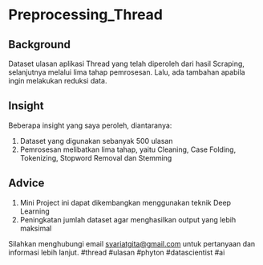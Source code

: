 # Preprocessing_Thread
## Background
Dataset ulasan aplikasi Thread yang telah diperoleh dari hasil Scraping, selanjutnya melalui lima tahap pemrosesan. Lalu, ada tambahan apabila ingin melakukan reduksi data.

## Insight
Beberapa insight yang saya peroleh, diantaranya:
1. Dataset yang digunakan sebanyak 500 ulasan
2. Pemrosesan melibatkan lima tahap, yaitu Cleaning, Case Folding, Tokenizing, Stopword Removal dan Stemming

## Advice
1. Mini Project ini dapat dikembangkan menggunakan teknik Deep Learning
2. Peningkatan jumlah dataset agar menghasilkan output yang lebih maksimal

Silahkan menghubungi email syariatgita@gmail.com untuk pertanyaan dan informasi lebih lanjut.
#thread #ulasan #phyton #datascientist #ai
